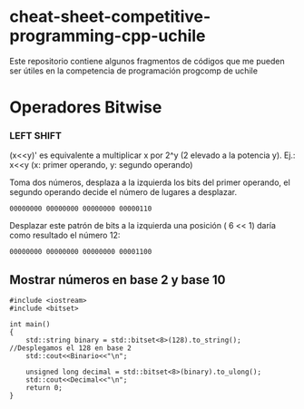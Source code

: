 # cheat-sheet-competitive-programming-cpp-uchile
Este repositorio contiene algunos fragmentos de códigos que me pueden ser útiles en la competencia de programación progcomp de uchile


# Operadores Bitwise

### LEFT SHIFT
(x<<y)' es equivalente a multiplicar x por 2^y (2 elevado a la potencia y). 
Ej.: x<<y (x: primer operando, y: segundo operando)

Toma dos números, desplaza a la izquierda los bits del primer operando, el segundo operando decide el número de lugares a desplazar.
```
00000000 00000000 00000000 00000110
```
Desplazar este patrón de bits a la izquierda una posición ( 6 << 1) daría como resultado el número 12:

```
00000000 00000000 00000000 00001100
```
## Mostrar números en base 2 y base 10

```
#include <iostream>
#include <bitset>

int main()
{
    std::string binary = std::bitset<8>(128).to_string(); //Desplegamos el 128 en base 2
    std::cout<<Binario<<"\n";

    unsigned long decimal = std::bitset<8>(binary).to_ulong();
    std::cout<<Decimal<<"\n";
    return 0;
}
```
